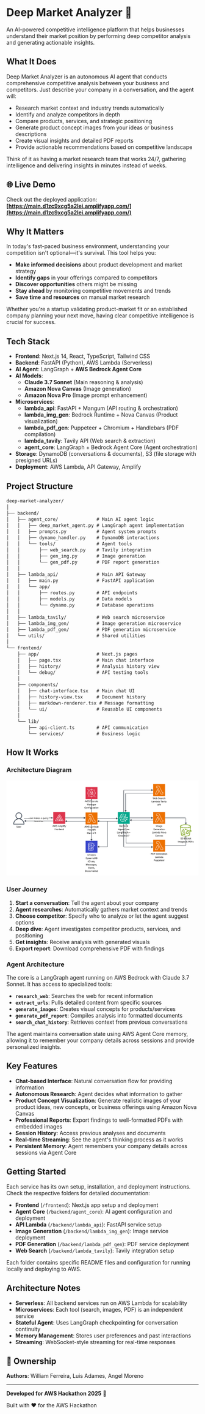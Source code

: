 # Deep Market Analyzer 🚀

An AI-powered competitive intelligence platform that helps businesses understand their market position by performing deep competitor analysis and generating actionable insights.

## What It Does

Deep Market Analyzer is an autonomous AI agent that conducts comprehensive competitive analysis between your business and competitors. Just describe your company in a conversation, and the agent will:

- Research market context and industry trends automatically
- Identify and analyze competitors in depth
- Compare products, services, and strategic positioning
- Generate product concept images from your ideas or business descriptions
- Create visual insights and detailed PDF reports
- Provide actionable recommendations based on competitive landscape

Think of it as having a market research team that works 24/7, gathering intelligence and delivering insights in minutes instead of weeks.

## 🌐 Live Demo

Check out the deployed application: **[https://main.d1zc9xcg5a2lei.amplifyapp.com/](https://main.d1zc9xcg5a2lei.amplifyapp.com/)**

## Why It Matters

In today's fast-paced business environment, understanding your competition isn't optional—it's survival. This tool helps you:

- **Make informed decisions** about product development and market strategy
- **Identify gaps** in your offerings compared to competitors
- **Discover opportunities** others might be missing
- **Stay ahead** by monitoring competitive movements and trends
- **Save time and resources** on manual market research

Whether you're a startup validating product-market fit or an established company planning your next move, having clear competitive intelligence is crucial for success.

## Tech Stack

- **Frontend**: Next.js 14, React, TypeScript, Tailwind CSS
- **Backend**: FastAPI (Python), AWS Lambda (Serverless)
- **AI Agent**: LangGraph + **AWS Bedrock Agent Core**
- **AI Models**:
  - **Claude 3.7 Sonnet** (Main reasoning & analysis)
  - **Amazon Nova Canvas** (Image generation)
  - **Amazon Nova Pro** (Image prompt enhancement)
- **Microservices**:
  - **lambda_api**: FastAPI + Mangum (API routing & orchestration)
  - **lambda_img_gen**: Bedrock Runtime + Nova Canvas (Product visualization)
  - **lambda_pdf_gen**: Puppeteer + Chromium + Handlebars (PDF compilation)
  - **lambda_tavily**: Tavily API (Web search & extraction)
  - **agent_core**: LangGraph + Bedrock Agent Core (Agent orchestration)
- **Storage**: DynamoDB (conversations & documents), S3 (file storage with presigned URLs)
- **Deployment**: AWS Lambda, API Gateway, Amplify

## Project Structure

```
deep-market-analyzer/
│
├── backend/
│   ├── agent_core/              # Main AI agent logic
│   │   ├── deep_market_agent.py # LangGraph agent implementation
│   │   ├── prompts.py           # Agent system prompts
│   │   ├── dynamo_handler.py    # DynamoDB interactions
│   │   └── tools/               # Agent tools
│   │       ├── web_search.py    # Tavily integration
│   │       ├── gen_img.py       # Image generation
│   │       └── gen_pdf.py       # PDF report generation
│   │
│   ├── lambda_api/              # Main API Gateway
│   │   ├── main.py              # FastAPI application
│   │   └── app/
│   │       ├── routes.py        # API endpoints
│   │       ├── models.py        # Data models
│   │       └── dynamo.py        # Database operations
│   │
│   ├── lambda_tavily/           # Web search microservice
│   ├── lambda_img_gen/          # Image generation microservice
│   ├── lambda_pdf_gen/          # PDF generation microservice
│   └── utils/                   # Shared utilities
│
└── frontend/
    ├── app/                     # Next.js pages
    │   ├── page.tsx             # Main chat interface
    │   ├── history/             # Analysis history view
    │   └── debug/               # API testing tools
    │
    ├── components/
    │   ├── chat-interface.tsx   # Main chat UI
    │   ├── history-view.tsx     # Document history
    │   ├── markdown-renderer.tsx # Message formatting
    │   └── ui/                  # Reusable UI components
    │
    └── lib/
        ├── api-client.ts        # API communication
        └── services/            # Business logic
```

## How It Works

### Architecture Diagram

![Deep Market Analyzer Architecture](project_diagram.png)

### User Journey

1. **Start a conversation**: Tell the agent about your company
2. **Agent researches**: Automatically gathers market context and trends
3. **Choose competitor**: Specify who to analyze or let the agent suggest options
4. **Deep dive**: Agent investigates competitor products, services, and positioning
5. **Get insights**: Receive analysis with generated visuals
6. **Export report**: Download comprehensive PDF with findings

### Agent Architecture

The core is a LangGraph agent running on AWS Bedrock with Claude 3.7 Sonnet. It has access to specialized tools:

- **`research_web`**: Searches the web for recent information
- **`extract_urls`**: Pulls detailed content from specific sources
- **`generate_images`**: Creates visual concepts for products/services
- **`generate_pdf_report`**: Compiles analysis into formatted documents
- **`search_chat_history`**: Retrieves context from previous conversations

The agent maintains conversation state using AWS Agent Core memory, allowing it to remember your company details across sessions and provide personalized insights.

## Key Features

- **Chat-based Interface**: Natural conversation flow for providing information
- **Autonomous Research**: Agent decides what information to gather
- **Product Concept Visualization**: Generate realistic images of your product ideas, new concepts, or business offerings using Amazon Nova Canvas
- **Professional Reports**: Export findings to well-formatted PDFs with embedded images
- **Session History**: Access previous analyses and documents
- **Real-time Streaming**: See the agent's thinking process as it works
- **Persistent Memory**: Agent remembers your company details across sessions via Agent Core

## Getting Started

Each service has its own setup, installation, and deployment instructions. Check the respective folders for detailed documentation:

- **Frontend** (`/frontend`): Next.js app setup and deployment
- **Agent Core** (`/backend/agent_core`): AI agent configuration and deployment
- **API Lambda** (`/backend/lambda_api`): FastAPI service setup
- **Image Generation** (`/backend/lambda_img_gen`): Image service deployment
- **PDF Generation** (`/backend/lambda_pdf_gen`): PDF service deployment
- **Web Search** (`/backend/lambda_tavily`): Tavily integration setup

Each folder contains specific README files and configuration for running locally and deploying to AWS.

## Architecture Notes

- **Serverless**: All backend services run on AWS Lambda for scalability
- **Microservices**: Each tool (search, images, PDF) is an independent service
- **Stateful Agent**: Uses LangGraph checkpointing for conversation continuity
- **Memory Management**: Stores user preferences and past interactions
- **Streaming**: WebSocket-style streaming for real-time responses

## 👥 Ownership

**Authors**: William Ferreira, Luis Adames, Angel Moreno

---

**Developed for AWS Hackathon 2025** 🚀

Built with ❤️ for the AWS Hackathon